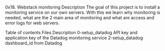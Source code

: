 0x18. Webstack monitoring
Description
The goal of this project is to install a monitoring service on our own servers. With this we learn why monitoring is needed, what are the 2 main area of monitoring and what are access and error logs for web servers.

Table of contents
Files	Description
0-setup_datadog	API key and application key of the Datadog monitoring service
2-setup_datadog	dashboard_id from Datadog
